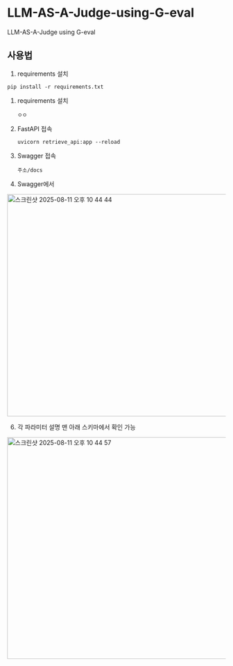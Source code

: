# LLM-AS-A-Judge-using-G-eval
LLM-AS-A-Judge using G-eval


## 사용법
1. requirements 설치
  ```
  pip install -r requirements.txt
  ```
1. requirements 설치
   ```
   ㅇㅇ
   ```
3. FastAPI 접속
   ```
   uvicorn retrieve_api:app --reload
   ```
   
4. Swagger 접속
   ```
   주소/docs 
   ```
   
5. Swagger에서
<img width="1442" height="512" alt="스크린샷 2025-08-11 오후 10 44 44" src="https://github.com/user-attachments/assets/4d0447a9-f0e2-4d9f-8fbf-f723d4050d29" />


6. 각 파라미터 설명 맨 아래 스키마에서 확인 가능
<img width="729" height="511" alt="스크린샷 2025-08-11 오후 10 44 57" src="https://github.com/user-attachments/assets/5a6d80df-f696-4fba-a271-f927f1fa14d0" />
